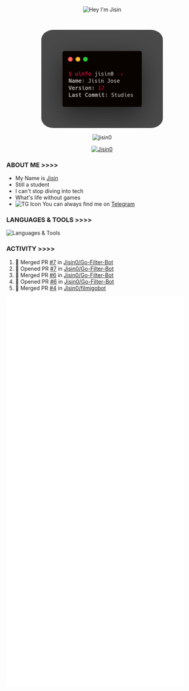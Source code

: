 <p align="center"> <img align="center" src="https://readme-typing-svg.herokuapp.com/?font=Anton%20SC&color=%238A0303&size=20&duration=4000&vCenter=true&width=350&height=40&lines=%F0%9F%91%8B+Hey+I%27m+Jisin;Wanna+Learn+More+About+me%3f" alt="Hey I'm Jisin" /> </p>&nbsp;&nbsp;
<p align="center"> <img align="center" src="./carbon.png" alt="Info Carbon" style="width: 320px; border-radius: 10%;"/> </p>
<p align="center"> <img align="center" src="https://github-readme-stats.vercel.app/api?username=jisin0&show_icons=true&theme=shadow_red" alt="jisin0" /> </p>
<p align="center"> <a href="https://github.com/Jisin0"><img src="https://github-profile-trophy.vercel.app/?username=Jisin0&theme=dark_lover&no-frame=true&column=6&" alt="Jisin0" /></a> </p>

### ABOUT ME >>>>

- My Name is [Jisin](https://github.com/Jisin0) 
- Still a student
- I can't stop diving into tech
- What's life without games
- ![TG Icon](https://img.icons8.com/?size=40&id=63306&format=png&color=000000) You can always find me on [Telegram](https://t.me/Jisin_idk) 


### LANGUAGES & TOOLS >>>>

![Languages & Tools](https://skillicons.dev/icons?i=golang,rust,vscode,docker,git,github,linux,heroku,postgresql,redis,mongodb,java,html,py,cpp,graphql,js,vercel,flutter,ts,next,vim,tailwind,sublime,postman,bash,cloudflare,django,flask&perline=10)

### ACTIVITY >>>>
<!--START_SECTION:activity-->
1. 🎉 Merged PR [#7](https://github.com/Jisin0/Go-Filter-Bot/pull/7) in [Jisin0/Go-Filter-Bot](https://github.com/Jisin0/Go-Filter-Bot)
2. 💪 Opened PR [#7](https://github.com/Jisin0/Go-Filter-Bot/pull/7) in [Jisin0/Go-Filter-Bot](https://github.com/Jisin0/Go-Filter-Bot)
3. 🎉 Merged PR [#6](https://github.com/Jisin0/Go-Filter-Bot/pull/6) in [Jisin0/Go-Filter-Bot](https://github.com/Jisin0/Go-Filter-Bot)
4. 💪 Opened PR [#6](https://github.com/Jisin0/Go-Filter-Bot/pull/6) in [Jisin0/Go-Filter-Bot](https://github.com/Jisin0/Go-Filter-Bot)
5. 🎉 Merged PR [#4](https://github.com/Jisin0/filmigobot/pull/4) in [Jisin0/filmigobot](https://github.com/Jisin0/filmigobot)
<!--END_SECTION:activity-->

![Activity](./github-metrics.svg)
